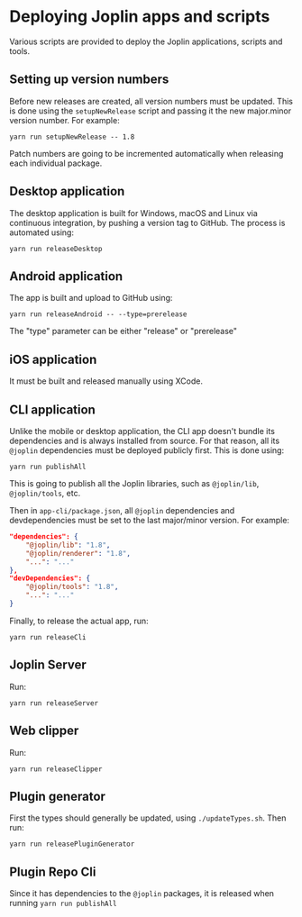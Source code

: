 # Deploying Joplin apps and scripts

Various scripts are provided to deploy the Joplin applications, scripts and tools.

## Setting up version numbers

Before new releases are created, all version numbers must be updated. This is done using the `setupNewRelease` script and passing it the new major.minor version number. For example:

	yarn run setupNewRelease -- 1.8

Patch numbers are going to be incremented automatically when releasing each individual package.

## Desktop application

The desktop application is built for Windows, macOS and Linux via continuous integration, by pushing a version tag to GitHub. The process is automated using:

	yarn run releaseDesktop

## Android application

The app is built and upload to GitHub using:

	yarn run releaseAndroid -- --type=prerelease

The "type" parameter can be either "release" or "prerelease"

## iOS application

It must be built and released manually using XCode.

## CLI application

Unlike the mobile or desktop application, the CLI app doesn't bundle its dependencies and is always installed from source. For that reason, all its `@joplin` dependencies must be deployed publicly first. This is done using:

	yarn run publishAll

This is going to publish all the Joplin libraries, such as `@joplin/lib`, `@joplin/tools`, etc.

Then in `app-cli/package.json`, all `@joplin` dependencies and devdependencies must be set to the last major/minor version. For example:

```json
"dependencies": {
	"@joplin/lib": "1.8",
	"@joplin/renderer": "1.8",
	"...": "..."
},
"devDependencies": {
	"@joplin/tools": "1.8",
	"...": "..."
}
```

Finally, to release the actual app, run:

	yarn run releaseCli

## Joplin Server

Run:

	yarn run releaseServer

## Web clipper

Run:

	yarn run releaseClipper

## Plugin generator

First the types should generally be updated, using `./updateTypes.sh`. Then run:

	yarn run releasePluginGenerator

## Plugin Repo Cli

Since it has dependencies to the `@joplin` packages, it is released when running `yarn run publishAll`
